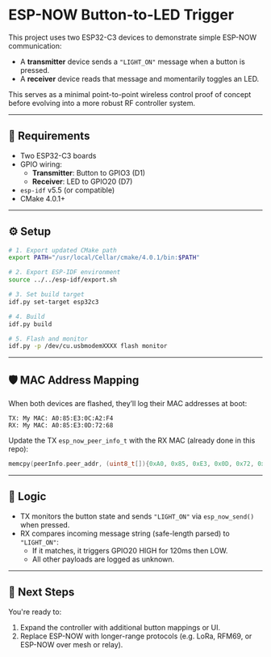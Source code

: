 # ESP-NOW Button-to-LED Trigger

This project uses two ESP32-C3 devices to demonstrate simple ESP-NOW communication:
- A **transmitter** device sends a `"LIGHT_ON"` message when a button is pressed.
- A **receiver** device reads that message and momentarily toggles an LED.

This serves as a minimal point-to-point wireless control proof of concept before evolving into a more robust RF controller system.

---

## 🧰 Requirements

- Two ESP32-C3 boards
- GPIO wiring:
  - **Transmitter**: Button to GPIO3 (D1)
  - **Receiver**: LED to GPIO20 (D7)
- `esp-idf` v5.5 (or compatible)
- CMake 4.0.1+

---

## ⚙️ Setup

```bash
# 1. Export updated CMake path
export PATH="/usr/local/Cellar/cmake/4.0.1/bin:$PATH"

# 2. Export ESP-IDF environment
source ../../esp-idf/export.sh

# 3. Set build target
idf.py set-target esp32c3

# 4. Build
idf.py build

# 5. Flash and monitor
idf.py -p /dev/cu.usbmodemXXXX flash monitor
```

---

## 🛡️ MAC Address Mapping

When both devices are flashed, they’ll log their MAC addresses at boot:

```text
TX: My MAC: A0:85:E3:0C:A2:F4
RX: My MAC: A0:85:E3:0D:72:68
```

Update the TX `esp_now_peer_info_t` with the RX MAC (already done in this repo):

```cpp
memcpy(peerInfo.peer_addr, (uint8_t[]){0xA0, 0x85, 0xE3, 0x0D, 0x72, 0x68}, 6);
```

---

## 🔭 Logic

- TX monitors the button state and sends `"LIGHT_ON"` via `esp_now_send()` when pressed.
- RX compares incoming message string (safe-length parsed) to `"LIGHT_ON"`:
  - If it matches, it triggers GPIO20 HIGH for 120ms then LOW.
  - All other payloads are logged as unknown.

---

## 🔭 Next Steps

You're ready to:
1. Expand the controller with additional button mappings or UI.
2. Replace ESP-NOW with longer-range protocols (e.g. LoRa, RFM69, or ESP-NOW over mesh or relay).

